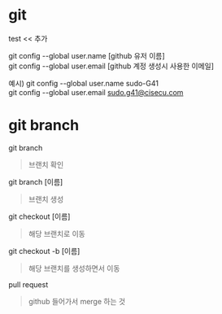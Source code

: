 # git
test << 추가

git config --global user.name [github 유저 이름]  
git config --global user.email [github 계정 생성시 사용한 이메일]  

예시)
git config --global user.name sudo-G41  
git config --global user.email sudo.g41@cisecu.com  

# git branch
git branch
> 브랜치 확인

git branch [이름]
> 브랜치 생성

git checkout [이름]
> 해당 브랜치로 이동

git checkout -b [이름]
> 해당 브랜치를 생성하면서 이동

pull request
> github 들어가서 merge 하는 것